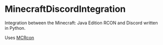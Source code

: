 # MinecraftDiscordIntegration
Integration between the Minecraft: Java Edition RCON and Discord written in Python.

Uses [MCRcon](https://github.com/barneygale/MCRcon)
